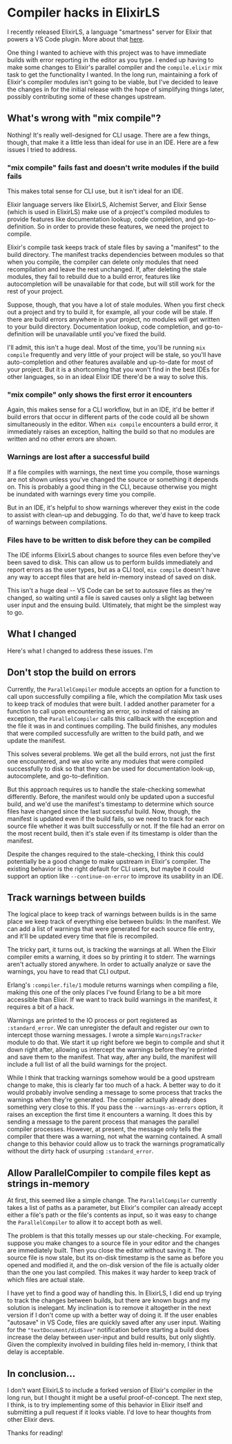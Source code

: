 # Compiler hacks in ElixirLS

I recently released ElixirLS, a language "smartness" server for Elixir that powers a VS Code plugin. More about that [here]().

One thing I wanted to achieve with this project was to have immediate builds with error reporting in the editor as you type. I ended up having to make some changes to Elixir's parallel compiler and the `compile.elixir` mix task to get the functionality I wanted. In the long run, maintaining a fork of Elixir's compiler modules isn't going to be viable, but I've decided to leave the changes in for the initial release with the hope of simplifying things later, possibly contributing some of these changes upstream.

## What's wrong with "mix compile"?

Nothing! It's really well-designed for CLI usage. There are a few things, though, that make it a little less than ideal for use in an IDE. Here are a few issues I tried to address.

### "mix compile" fails fast and doesn't write modules if the build fails

This makes total sense for CLI use, but it isn't ideal for an IDE.

Elixir language servers like ElixirLS, Alchemist Server, and Elixir Sense (which is used in ElixirLS) make use of a project's compiled modules to provide features like documentation lookup, code completion, and go-to-definition. So in order to provide these features, we need the project to compile.

Elixir's compile task keeps track of stale files by saving a "manifest" to the build directory. The manifest tracks dependencies between modules so that when you compile, the compiler can delete only modules that need recompilation and leave the rest unchanged. If, after deleting the stale modules, they fail to rebuild due to a build error, features like autocompletion will be unavailable for that code, but will still work for the rest of your project.

Suppose, though, that you have a lot of stale modules. When you first check out a project and try to build it, for example, all your code will be stale. If there are build errors anywhere in your project, no modules will get written to your build directory. Documentation lookup, code completion, and go-to-definition will be unavailable until you've fixed the build.

I'll admit, this isn't a huge deal. Most of the time, you'll be running `mix compile` frequently and very little of your project will be stale, so you'll have auto-completion and other features available and up-to-date for most of your project. But it is a shortcoming that you won't find in the best IDEs for other languages, so in an ideal Elixir IDE there'd be a way to solve this.

### "mix compile" only shows the first error it encounters

Again, this makes sense for a CLI workflow, but in an IDE, it'd be better if build errors that occur in different parts of the code could all be shown simultaneously in the editor. When `mix compile` encounters a build error, it immediately raises an exception, halting the build so that no modules are written and no other errors are shown.

### Warnings are lost after a successful build

If a file compiles with warnings, the next time you compile, those warnings are not shown unless you've changed the source or something it depends on. This is probably a good thing in the CLI, because otherwise you might be inundated with warnings every time you compile.

But in an IDE, it's helpful to show warnings wherever they exist in the code to assist with clean-up and debugging. To do that, we'd have to keep track of warnings between compilations.

### Files have to be written to disk before they can be compiled

The IDE informs ElixirLS about changes to source files even before they've been saved to disk. This can allow us to perform builds immediately and report errors as the user types, but as a CLI tool, `mix compile` doesn't have any way to accept files that are held in-memory instead of saved on disk. 

This isn't a huge deal -- VS Code can be set to autosave files as they're changed, so waiting until a file is saved causes only a slight lag between user input and the ensuing build. Ultimately, that might be the simplest way to go.

## What I changed

Here's what I changed to address these issues. I'm 

## Don't stop the build on errors

Currently, the `ParallelCompiler` module accepts an option for a function to call upon successfully compiling a file, which the compilation Mix task uses to keep track of modules that were built. I added another parameter for a function to call upon encountering an error, so instead of raising an exception, the `ParallelCompiler` calls this callback with the exception and the file it was in and continues compiling. The build finishes, any modules that were compiled successfully are written to the build path, and we update the manifest.

This solves several problems. We get all the build errors, not just the first one encountered, and we also write any modules that were compiled successfully to disk so that they can be used for documentation look-up, autocomplete, and go-to-definition. 

But this approach requires us to handle the stale-checking somewhat differently. Before, the manifest would only be updated upon a succesful build, and we'd use the manifest's timestamp to determine which source files have changed since the last successful build. Now, though, the manifest is updated even if the build fails, so we need to track for each source file whether it was built successfully or not. If the file had an error on the most recent build, then it's stale even if its timestamp is older than the manifest.

Despite the changes required to the stale-checking, I think this could potentially be a good change to make upstream in Elixir's compiler. The existing behavior is the right default for CLI users, but maybe it could support an option like `--continue-on-error` to improve its usability in an IDE. 

## Track warnings between builds

The logical place to keep track of warnings between builds is in the same place we keep track of everything else between builds: In the manifest. We can add a list of warnings that were generated for each source file entry, and it'll be updated every time that file is recompiled.

The tricky part, it turns out, is tracking the warnings at all. When the Elixir compiler emits a warning, it does so by printing it to stderr. The warnings aren't actually stored anywhere. In order to actually analyze or save the warnings, you have to read that CLI output.

Erlang's `:compiler.file/1` module returns warnings when compiling a file, making this one of the only places I've found Erlang to be a bit more accessible than Elixir. If we want to track build warnings in the manifest, it requires a bit of a hack.

Warnings are printed to the IO process or port registered as `:standard_error`. We can unregister the default and register our own to intercept those warning messages. I wrote a simple `WarningsTracker` module to do that. We start it up right before we begin to compile and shut it down right after, allowing us intercept the warnings before they're printed and save them to the manifest. That way, after any build, the manifest will include a full list of all the build warnings for the project.

While I think that tracking warnings somehow would be a good upstream change to make, this is clearly far too much of a hack. A better way to do it would probably involve sending a message to some process that tracks the warnings when they're generated. The compiler actually already does something very close to this. If you pass the `--warnings-as-errors` option, it raises an exception the first time it encounters a warning. It does this by sending a message to the parent process that manages the parallel compiler processes. However, at present, the message only tells the compiler that there was a warning, not what the warning contained. A small change to this behavior could allow us to track the warnings programatically without the dirty hack of usurping `:standard_error`.

## Allow ParallelCompiler to compile files kept as strings in-memory

At first, this seemed like a simple change. The `ParallelCompiler` currently takes a list of paths as a parameter, but Elixir's compiler can already accept either a file's path or the file's contents as input, so it was easy to change the `ParallelCompiler` to allow it to accept both as well.

The problem is that this totally messes up our stale-checking. For example, suppose you make changes to a source file in your editor and the changes are immediately built. Then you close the editor without saving it. The source file is now stale, but its on-disk timestamp is the same as before you opened and modified it, and the on-disk version of the file is actually older than the one you last compiled. This makes it way harder to keep track of which files are actual stale.

I have yet to find a good way of handling this. In ElixirLS, I did end up trying to track the changes between builds, but there are known bugs and my solution is inelegant. My inclination is to remove it altogether in the next version if I don't come up with a better way of doing it. If the user enables "autosave" in VS Code, files are quickly saved after any user input. Waiting for the `"textDocument/didSave"` notification before starting a build does increase the delay between user-input and build results, but only slightly. Given the complexity involved in building files held in-memory, I think that delay is acceptable.

## In conclusion...

I don't want ElixirLS to include a forked version of Elixir's compiler in the long run, but I thought it might be a useful proof-of-concept. The next step, I think, is to try implementing some of this behavior in Elixir itself and submitting a pull request if it looks viable. I'd love to hear thoughts from other Elixir devs.

Thanks for reading!